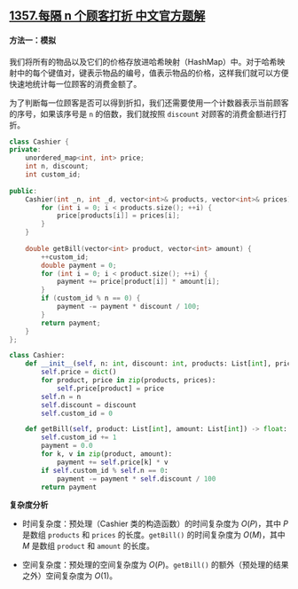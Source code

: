 ## [1357.每隔 n 个顾客打折 中文官方题解](https://leetcode.cn/problems/apply-discount-every-n-orders/solutions/100000/mei-ge-n-ge-gu-ke-da-zhe-by-leetcode-solution)
#### 方法一：模拟

我们将所有的物品以及它们的价格存放进哈希映射（HashMap）中。对于哈希映射中的每个键值对，键表示物品的编号，值表示物品的价格，这样我们就可以方便快速地统计每一位顾客的消费金额了。

为了判断每一位顾客是否可以得到折扣，我们还需要使用一个计数器表示当前顾客的序号，如果该序号是 `n` 的倍数，我们就按照 `discount` 对顾客的消费金额进行打折。

```C++ [sol1-C++]
class Cashier {
private:
    unordered_map<int, int> price;
    int n, discount;
    int custom_id;
    
public:
    Cashier(int _n, int _d, vector<int>& products, vector<int>& prices): n(_n), discount(_d), custom_id(0) {
        for (int i = 0; i < products.size(); ++i) {
            price[products[i]] = prices[i];
        }
    }
    
    double getBill(vector<int> product, vector<int> amount) {
        ++custom_id;
        double payment = 0;
        for (int i = 0; i < product.size(); ++i) {
            payment += price[product[i]] * amount[i];
        }
        if (custom_id % n == 0) {
            payment -= payment * discount / 100;
        }
        return payment;
    }
};
```

```Python [sol1-Python3]
class Cashier:
    def __init__(self, n: int, discount: int, products: List[int], prices: List[int]):
        self.price = dict()
        for product, price in zip(products, prices):
            self.price[product] = price
        self.n = n
        self.discount = discount
        self.custom_id = 0

    def getBill(self, product: List[int], amount: List[int]) -> float:
        self.custom_id += 1
        payment = 0.0
        for k, v in zip(product, amount):
            payment += self.price[k] * v
        if self.custom_id % self.n == 0:
            payment -= payment * self.discount / 100
        return payment
```

**复杂度分析**

- 时间复杂度：预处理（Cashier 类的构造函数）的时间复杂度为 $O(P)$，其中 $P$ 是数组 `products` 和 `prices` 的长度。`getBill()` 的时间复杂度为 $O(M)$，其中 $M$ 是数组 `product` 和 `amount` 的长度。

- 空间复杂度：预处理的空间复杂度为 $O(P)$。`getBill()` 的额外（预处理的结果之外）空间复杂度为 $O(1)$。